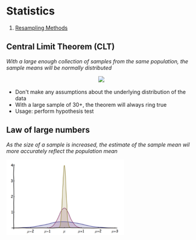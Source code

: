 # Statistics

1. [Resampling Methods]()

## Central Limit Theorem (CLT)
_With a large enough collection of samples from the same population, the sample means will be normally distributed_
<p align="center">
  <img src="https://upload.wikimedia.org/wikipedia/commons/thumb/7/7b/IllustrationCentralTheorem.png/400px-IllustrationCentralTheorem.png">
</p>

- Don't make any assumptions about the underlying distribution of the data
- With a large sample of 30+, the theorem will always ring true
- Usage: perform hypothesis test

## Law of large numbers
_As the size of a sample is increased, the estimate of the sample mean wil more accurately reflect the population mean_

<img src="images/law-of-large-numbers.png" height="200px">

